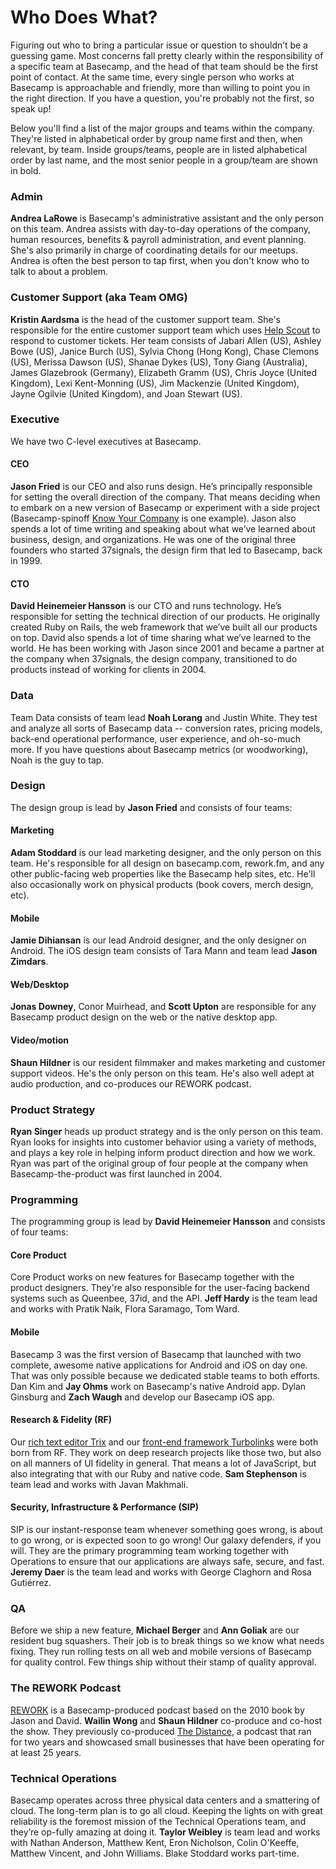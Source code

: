 # Who Does What?

Figuring out who to bring a particular issue or question to shouldn’t be a guessing game. Most concerns fall pretty clearly within the responsibility of a specific team at Basecamp, and the head of that team should be the first point of contact. At the same time, every single person who works at Basecamp is approachable and friendly, more than willing to point you in the right direction. If you have a question, you're probably not the first, so speak up!

Below you'll find a list of the major groups and teams within the company. They're listed in alphabetical order by group name first and then, when relevant, by team. Inside groups/teams, people are in listed alphabetical order by last name, and the most senior people in a group/team are shown in bold.

### Admin

**Andrea LaRowe** is Basecamp's administrative assistant and the only person on this team. Andrea assists with day-to-day operations of the company, human resources, benefits & payroll administration, and event planning. She's also primarily in charge of coordinating details for our meetups. Andrea is often the best person to tap first, when you don't know who to talk to about a problem.

### Customer Support (aka Team OMG)

**Kristin Aardsma** is the head of the customer support team. She's responsible for the entire customer support team which uses [Help Scout](https://www.helpscout.net) to respond to customer tickets. Her team consists of Jabari Allen (US), Ashley Bowe (US), Janice Burch (US), Sylvia Chong (Hong Kong), Chase Clemons (US), Merissa Dawson (US), Shanae Dykes (US), Tony Giang (Australia), James Glazebrook (Germany), Elizabeth Gramm (US), Chris Joyce (United Kingdom), Lexi Kent-Monning (US), Jim Mackenzie (United Kingdom), Jayne Ogilvie (United Kingdom), and Joan Stewart (US).

### Executive

We have two C-level executives at Basecamp.

#### CEO

**Jason Fried** is our CEO and also runs design. He’s principally responsible for setting the overall direction of the company. That means deciding when to embark on a new version of Basecamp or experiment with a side project (Basecamp-spinoff [Know Your Company](http://knowyourcompany.com) is one example). Jason also spends a lot of time writing and speaking about what we’ve learned about business, design, and organizations. He was one of the original three founders who started 37signals, the design firm that led to Basecamp, back in 1999. 

#### CTO

**David Heinemeier Hansson** is our CTO and runs technology. He’s responsible for setting the technical direction of our products. He originally created Ruby on Rails, the web framework that we’ve built all our products on top. David also spends a lot of time sharing what we’ve learned to the world. He has been working with Jason since 2001 and became a partner at the company when 37signals, the design company, transitioned to do products instead of working for clients in 2004.

### Data

Team Data consists of team lead **Noah Lorang** and Justin White. They test and analyze all sorts of Basecamp data -- conversion rates, pricing models, back-end operational performance, user experience, and oh-so-much more. If you have questions about Basecamp metrics (or woodworking), Noah is the guy to tap.

### Design

The design group is lead by **Jason Fried** and consists of four teams:

#### Marketing

**Adam Stoddard** is our lead marketing designer, and the only person on this team. He's responsible for all design on basecamp.com, rework.fm, and any other public-facing web properties like the Basecamp help sites, etc. He'll also occasionally work on physical products (book covers, merch design, etc).

#### Mobile

**Jamie Dihiansan** is our lead Android designer, and the only designer on Android. The iOS design team consists of Tara Mann and team lead **Jason Zimdars**.

#### Web/Desktop

**Jonas Downey**, Conor Muirhead, and **Scott Upton** are responsible for any Basecamp product design on the web or the native desktop app.

#### Video/motion

**Shaun Hildner** is our resident filmmaker and makes marketing and customer support videos. He's the only person on this team. He's also well adept at audio production, and co-produces our REWORK podcast.

### Product Strategy

**Ryan Singer** heads up product strategy and is the only person on this team. Ryan looks for insights into customer behavior using a variety of methods, and plays a key role in helping inform product direction and how we work. Ryan was part of the original group of four people at the company when Basecamp-the-product was first launched in 2004. 

### Programming

The programming group is lead by **David Heinemeier Hansson** and consists of four teams:

#### Core Product

Core Product works on new features for Basecamp together with the product designers. They're also responsible for the user-facing backend systems such as Queenbee, 37id, and the API. **Jeff Hardy** is the team lead and works with Pratik Naik, Flora Saramago, Tom Ward.

#### Mobile

Basecamp 3 was the first version of Basecamp that launched with two complete, awesome native applications for Android and iOS on day one. That was only possible because we dedicated stable teams to both efforts. Dan Kim and **Jay Ohms** work on Basecamp's native Android app. Dylan Ginsburg and **Zach Waugh** and develop our Basecamp iOS app.

#### Research & Fidelity (RF)

Our [rich text editor Trix](https://trix-editor.org) and our [front-end framework Turbolinks](https://github.com/turbolinks/turbolinks) were both born from RF. They work on deep research projects like those two, but also on all manners of UI fidelity in general. That means a lot of JavaScript, but also integrating that with our Ruby and native code. **Sam Stephenson** is team lead and works with Javan Makhmali.

#### Security, Infrastructure & Performance (SIP)

SIP is our instant-response team whenever something goes wrong, is about to go wrong, or is expected soon to go wrong! Our galaxy defenders, if you will. They are the primary programming team working together with Operations to ensure that our applications are always safe, secure, and fast. **Jeremy Daer** is the team lead and works with George Claghorn and Rosa Gutiérrez.

### QA

Before we ship a new feature, **Michael Berger** and **Ann Goliak** are our resident bug squashers. Their job is to break things so we know what needs fixing. They run rolling tests on all web and mobile versions of Basecamp for quality control. Few things ship without their stamp of quality approval.

### The REWORK Podcast

[REWORK](https://rework.fm) is a Basecamp-produced podcast based on the 2010 book by Jason and David. **Wailin Wong** and **Shaun Hildner** co-produce and co-host the show. They previously co-produced [The Distance](https://thedistance.com), a podcast that ran for two years and showcased small businesses that have been operating for at least 25 years.

### Technical Operations

Basecamp operates across three physical data centers and a smattering of cloud. The long-term plan is to go all cloud. Keeping the lights on with great reliability is the foremost mission of the Technical Operations team, and they’re op-fully amazing at doing it. **Taylor Weibley** is team lead and works with Nathan Anderson, Matthew Kent, Eron Nicholson, Colin O'Keeffe, Matthew Vincent, and John Williams. Blake Stoddard works part-time.